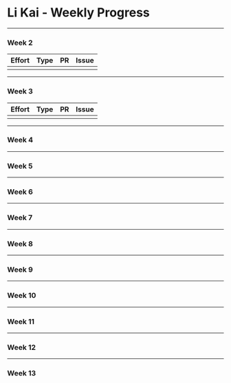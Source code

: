 # Li Kai - Weekly Progress

---

### Week 2

Effort| Type | PR | Issue
:----:|:----:|:-----------|:------
 |  |  |

---
### Week 3

Effort| Type | PR | Issue
:----:|:----:|:-----------|:------
 |  |  |

---
### Week 4

---
### Week 5

---
### Week 6

---
### Week 7

---
### Week 8

---
### Week 9

---
### Week 10

---
### Week 11

---
### Week 12

---
### Week 13

